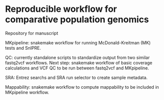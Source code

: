 # Reproducible workflow for comparative population genomics
Repository for manuscript

MKpipeline: snakemake workflow for running McDonald-Kreitman (MK) tests and SnIPRE.  

QC: currently standalone scripts to standardize output from two similar fastq2vcf workflows. Next step: snakemake workflow of basic coverage calculations and VCF QC to be run between fastq2vcf and MKpipeline.  

SRA: Entrez searchs and SRA run selector to create sample metadata.  

Mappability: snakemake workflow to compute mappability to be included in MKpipeline workflow.  
